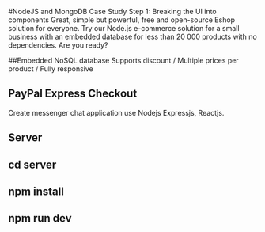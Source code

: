 #NodeJS and MongoDB Case Study
Step 1: Breaking the UI into components
Great, simple but powerful, free and open-source Eshop solution for everyone. Try our Node.js e-commerce solution for a small business with an embedded database for less than 20 000 products with no dependencies. Are you ready?

##Embedded NoSQL database
Supports discount
/ Multiple prices per product
/ Fully responsive

## PayPal Express Checkout

Create messenger chat application use Nodejs Expressjs, Reactjs.
## Server
## cd server 
## npm install
## npm run dev
